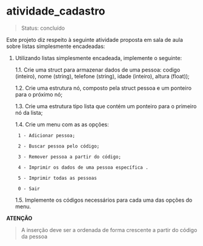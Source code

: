 # atividade_cadastro

> Status: concluído

Este projeto diz respeito à seguinte atividade proposta em sala de aula sobre listas simplesmente encadeadas:

1. Utilizando listas simplesmente encadeada, implemente o seguinte:
    
    1.1. Crie uma struct para armazenar dados de uma pessoa: codigo (inteiro), nome (string), telefone (string), idade (inteiro), altura (float));
    
    1.2. Crie uma estrutura nó, composto pela struct pessoa e um ponteiro para o próximo nó;
    
    1.3. Crie uma estrutura tipo lista que contém um ponteiro para o primeiro nó da lista;
    
    1.4. Crie um menu com as as opções:
    
        1 - Adicionar pessoa;
        
        2 - Buscar pessoa pelo código;
        
        3 - Remover pessoa a partir do código;
        
        4 - Imprimir os dados de uma pessoa específica .
        
        5 - Imprimir todas as pessoas
        
        0 - Sair
    1.5. Implemente os códigos necessários para cada uma das opções do menu.

**ATENÇÃO**
> A inserção deve ser a ordenada de forma crescente a partir do código da pessoa
